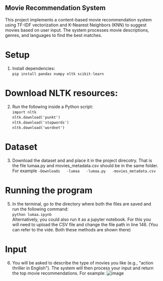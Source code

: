## Movie Recommendation System
This project implements a content-based movie recommendation system using TF-IDF vectorization and K-Nearest Neighbors (KNN) to suggest movies based on user input. The system processes movie descriptions, genres, and languages to find the best matches.

# Setup
1. Install dependencies:    
`pip install pandas numpy nltk scikit-learn`

# Download NLTK resources:
2. Run the following inside a Python script:  
`import nltk`  
`nltk.download('punkt')`  
`nltk.download('stopwords')`  
`nltk.download('wordnet')`  

# Dataset
3. Download the dataset and and place it in the project direcotry. That is the file lumaa.py and movies_metadata.csv should be in the same folder.
   For example ```-Downloads  
                  -lumaa  
                     -lumaa.py  
                     -movies_metadata.csv  ```

# Running the program
5. In the terminal, go to the directory where both the files are saved and run the following command:  
   `python lumaa.ipynb`  
Alternatively, you could also run it as a jupyter notebook. For this you will need to upload the CSV file and change the file path in line 146.
(You can refer to the vide. Both these methods are shown there)

# Input
6. You will be asked to describe the type of movies you like (e.g., "action thriller in English"). The system will then process your input and return the top movie recommendations.
For example: 
![image](https://github.com/user-attachments/assets/c515b00a-02cd-42ca-8b9e-f788b1f0d459)








